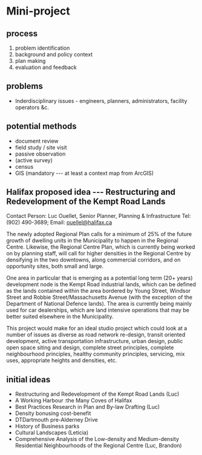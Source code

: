 # Mini-project

## process

1. problem identification
2. background and policy context
3. plan making
4. evaluation and feedback

## problems

* Inderdisciplinary issues - engineers, planners, administrators, facility operators &c.

## potential methods

* document review
* field study / site visit
* passive observation
* (active survey)
* census
* GIS (mandatory --- at least a context map from ArcGIS)

## Halifax proposed idea --- Restructuring and Redevelopment of the Kempt Road Lands

Contact Person: Luc Ouellet, Senior Planner, Planning & Infrastructure Tel: (902) 490-3689; Email: ouellel@halifax.ca

The newly adopted Regional Plan calls for a minimum of 25% of the future growth of dwelling units in the Municipality to happen in the Regional Centre. Likewise, the Regional Centre Plan, which is currently being worked on by planning staff, will call for higher densities in the Regional Centre by densifying in the two downtowns, along commercial corridors, and on opportunity sites, both small and large. 

One area in particular that is emerging as a potential long term (20+ years) development node is the Kempt Road industrial lands, which can be defined as the lands contained within the area bordered by Young Street, Windsor Street and Robbie Street/Massachusetts Avenue (with the exception of the Department of National Defence lands). The area is currently being mainly used for car dealerships, which are land intensive operations that may be better suited elsewhere in the Municipality.

This project would make for an ideal studio project which could look at a number of issues as
diverse as road network re-design, transit oriented development, active transportation
infrastructure, urban design, public open space siting and design, complete street principles,
complete neighbourhood principles, healthy community principles, servicing, mix uses,
appropriate heights and densities, etc.

## initial ideas

* Restructuring and Redevelopment of the Kempt Road Lands (Luc)
* A Working Harbour :the Many Coves of Halifax
* Best Practices Research in Plan and By-law Drafting (Luc)
* Density bonusing cost-benefit
* DTDartmouth pre-Alderney Drive
* History of Business parks
* Cultural Landscapes (Leticia)
* Comprehensive Analysis of the Low-density and Medium-density Residential Neighbourhoods of the Regional Centre (Luc, Brandon)
